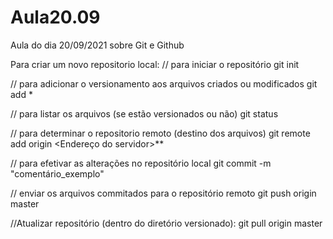 # Aula20.09
Aula do dia 20/09/2021 sobre Git e Github

Para criar um novo repositorio local:
// para iniciar o repositório
git init

// para adicionar o versionamento aos arquivos criados ou  modificados
git add * 

// para listar os arquivos (se estão versionados ou não)
git status

// para determinar o repositorio remoto (destino dos arquivos)
git remote add origin <Endereço do servidor>**

// para efetivar as alterações no repositório local
git commit -m "comentário_exemplo"

// enviar os arquivos commitados para o repositório remoto
git push origin master


//Atualizar repositório (dentro do diretório versionado):
git pull origin master